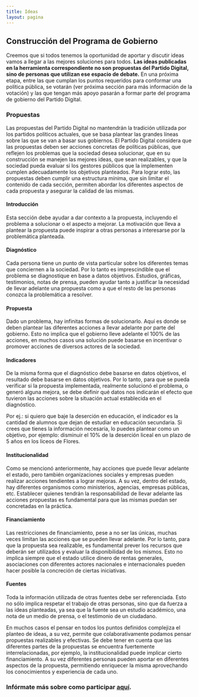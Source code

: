 ```yaml
---
title: Ideas
layout: pagina
---
```


## Construcción del Programa de Gobierno
Creemos que si todos tenemos la oportunidad de aportar y discutir ideas vamos a llegar a las mejores soluciones para todos. **Las ideas publicadas en la herramienta correspondiente no son propuestas del Partido Digital, sino de personas que utilizan ese espacio de debate.** En una próxima etapa, entre las que cumplan los puntos requeridos para conformar una política pública, se votarán (ver próxima sección para más información de la votación) y las que tengan más apoyo pasarán a formar parte del programa de gobierno del Partido Digital.

### Propuestas
Las propuestas del Partido Digital no mantendrán la tradición utilizada por los partidos políticos actuales, que se basa plantear las grandes líneas sobre las que se van a basar sus gobiernos. El Partido Digital considera que las propuestas deben ser acciones concretas de políticas públicas, que reflejen los problemas que la sociedad desea solucionar, que en su construcción se manejen las mejores ideas, que sean realizables, y que la sociedad pueda evaluar si los gestores públicos que la implementen cumplen adecuadamente los objetivos planteados. Para lograr esto, las propuestas deben cumplir una estructura mínima, que sin limitar el contenido de cada sección, permiten abordar los diferentes aspectos de cada propuesta y asegurar la calidad de las mismas.

#### Introducción
Esta sección debe ayudar a dar contexto a la propuesta, incluyendo el problema a solucionar o el aspecto a mejorar. La motivación que lleva a plantear la propuesta puede inspirar a otras personas a interesarse por la problemática planteada.

#### Diagnóstico
Cada persona tiene un punto de vista particular sobre los diferentes temas que conciernen a la sociedad. Por lo tanto es imprescindible que el problema se diagnostique en base a datos objetivos. Estudios, gráficas, testimonios, notas de prensa, pueden ayudar tanto a justificar la necesidad de llevar adelante una propuesta como a que el resto de las personas conozca la problemática a resolver.

#### Propuesta
Dado un problema, hay infinitas formas de solucionarlo. Aquí es donde se deben plantear las diferentes acciones a llevar adelante por parte del gobierno. Esto no implica que el gobierno lleve adelante el 100% de las acciones, en muchos casos una solución puede basarse en incentivar o promover acciones de diversos actores de la sociedad.

#### Indicadores
De la misma forma que el diagnóstico debe basarse en datos objetivos, el resultado debe basarse en datos objetivos. Por lo tanto, para que se pueda verificar si la propuesta implementada, realmente solucionó el problema, o generó alguna mejora, se debe definir qué datos nos indicarán el efecto que tuvieron las acciones sobre la situación actual establecida en el diagnóstico.

Por ej.: si quiero que baje la deserción en educación, el indicador es la cantidad de alumnos que dejan de estudiar en educación secundaria. Si crees que tienes la información necesaria, lo puedes plantear como un objetivo, por ejemplo: disminuir el 10% de la deserción liceal en un plazo de 5 años en los liceos de Flores.

#### Institucionalidad
Como se mencionó anteriormente, hay acciones que puede llevar adelante el estado, pero también organizaciones sociales y empresas pueden realizar acciones tendientes a lograr mejoras. A su vez, dentro del estado, hay diferentes organismos como ministerios, agencias, empresas públicas, etc. Establecer quienes tendrán la responsabilidad de llevar adelante las acciones propuestas es fundamental para que las mismas puedan ser concretadas en la práctica.

#### Financiamiento
Las restricciones de financiamiento, pese a no ser las únicas, muchas veces limitan las acciones que se pueden llevar adelante. Por lo tanto, para que la propuesta sea realizable, es fundamental prever los recursos que deberán ser utilizados y evaluar la disponibilidad de los mismos. Esto no implica siempre que el estado utilice dinero de rentas generales, asociaciones con diferentes actores nacionales e internacionales pueden hacer posible la concreción de ciertas iniciativas.

#### Fuentes
Toda la información utilizada de otras fuentes debe ser referenciada. Esto no sólo implica respetar el trabajo de otras personas, sino que da fuerza a las ideas planteadas, ya sea que la fuente sea un estudio académico, una nota de un medio de prensa, o el testimonio de un ciudadano.

En muchos casos el pensar en todos los puntos definidos complejiza el planteo de ideas, a su vez, permite que colaborativamente podamos pensar propuestas realizables y efectivas. Se debe tener en cuenta que las diferentes partes de la propuestas se encuentra fuertemente interrelacionadas, por ejemplo, la institucionalidad puede implicar cierto financiamiento. A su vez diferentes personas pueden aportar en diferentes aspectos de la propuesta, permitiendo enriquecer la misma aprovechando los conocimientos y experiencia de cada uno.

### Infórmate más sobre como participar [aquí](/participacion).
